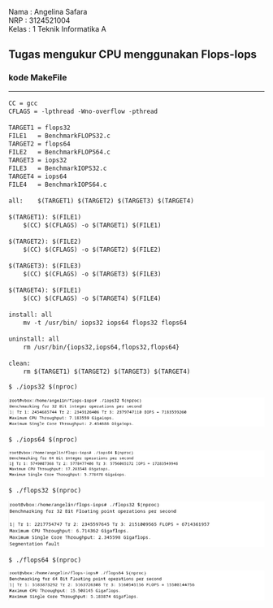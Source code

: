 Nama : Angelina Safara  
NRP : 3124521004  
Kelas : 1 Teknik Informatika A  

## Tugas mengukur CPU menggunakan Flops-Iops ##  

### kode MakeFile ###  
---
```
CC = gcc
CFLAGS = -lpthread -Wno-overflow -pthread

TARGET1 = flops32
FILE1	= BenchmarkFLOPS32.c
TARGET2 = flops64
FILE2	= BenchmarkFLOPS64.c
TARGET3 = iops32
FILE3	= BenchmarkIOPS32.c
TARGET4 = iops64
FILE4 	= BenchmarkIOPS64.c

all:	$(TARGET1) $(TARGET2) $(TARGET3) $(TARGET4)

$(TARGET1): $(FILE1)
	$(CC) $(CFLAGS) -o $(TARGET1) $(FILE1)
	
$(TARGET2): $(FILE2)
	$(CC) $(CFLAGS) -o $(TARGET2) $(FILE2)

$(TARGET3): $(FILE3)
	$(CC) $(CFLAGS) -o $(TARGET3) $(FILE3)

$(TARGET4): $(FILE1)
	$(CC) $(CFLAGS) -o $(TARGET4) $(FILE4)

install: all
	mv -t /usr/bin/ iops32 iops64 flops32 flops64

uninstall: all
	rm /usr/bin/{iops32,iops64,flops32,flops64}

clean:
	rm $(TARGET1) $(TARGET2) $(TARGET3) $(TARGET4)
```

```
$ ./iops32 $(nproc)
```
![iops32](https://github.com/angellins/SisOp-2025/blob/main/screenshot_flops-iops/iops32.png)  
```
$ ./iops64 $(nproc)
```
![iops64](https://github.com/angellins/SisOp-2025/blob/main/screenshot_flops-iops/iops64.png)  
```
$ ./flops32 $(nproc)
```
![flops32](https://github.com/angellins/SisOp-2025/blob/main/screenshot_flops-iops/flops32.png)  
```
$ ./flops64 $(nproc)
```
![flops64](https://github.com/angellins/SisOp-2025/blob/main/screenshot_flops-iops/flops64.png)  
